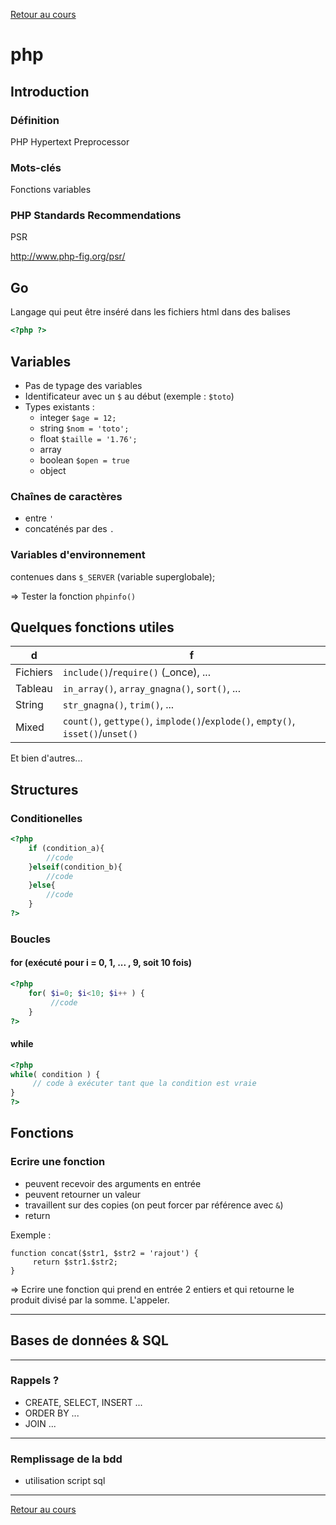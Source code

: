 [Retour au cours](../cours.md)

# php

## Introduction

### Définition

PHP Hypertext Preprocessor

### Mots-clés

Fonctions variables

### PHP Standards Recommendations

PSR

http://www.php-fig.org/psr/

## Go

Langage qui peut être inséré dans les fichiers html dans des balises

```php
<?php ?>
```

## Variables

* Pas de typage des variables
* Identificateur avec un `$` au début (exemple : `$toto`)
* Types existants :
  - integer `$age = 12;`
  - string `$nom = 'toto';`
  - float `$taille = '1.76';`
  - array
  - boolean `$open = true`
  - object

### Chaînes de caractères

* entre `'`
* concaténés par des `.`

### Variables d'environnement

contenues dans `$_SERVER` (variable superglobale);

=> Tester la fonction `phpinfo()`

## Quelques fonctions utiles

d |  f
--- | ---
Fichiers | `include()`/`require()` (_once), ...
Tableau | `in_array()`, `array_gnagna()`, `sort()`, ...
String | `str_gnagna()`, `trim()`, ...
Mixed | `count()`, `gettype()`, `implode()`/`explode()`, `empty()`, `isset()`/`unset()`

Et bien d'autres...

## Structures

### Conditionelles

```php
<?php
	if (condition_a){
		//code
	}elseif(condition_b){
		//code
	}else{
		//code
	}
?>
```
### Boucles

#### for (exécuté pour i = 0, 1, ... , 9, soit 10 fois)

```php
<?php
	for( $i=0; $i<10; $i++ ) {
		 //code
	}
?>
```

#### while

```php
<?php
while( condition ) {
     // code à exécuter tant que la condition est vraie
}
?>
```

## Fonctions

### Ecrire une fonction

* peuvent recevoir des arguments en entrée
* peuvent retourner un valeur
* travaillent sur des copies (on peut forcer par référence avec `&`)
* return

Exemple :

```
function concat($str1, $str2 = 'rajout') {
     return $str1.$str2;
}
```

=> Ecrire une fonction qui prend en entrée 2 entiers et qui retourne le produit divisé par la somme. L'appeler.

---

## Bases de données & SQL

---


### Rappels ?

* CREATE, SELECT, INSERT ...
* ORDER BY ...
* JOIN ...

---

### Remplissage de la bdd

* utilisation script sql

---

[Retour au cours](../cours.md)
